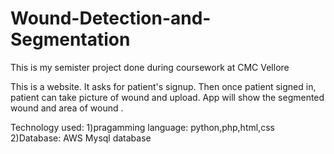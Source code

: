 # Wound-Detection-and-Segmentation
This is my semister project done during coursework at CMC Vellore

This is a website. It asks for patient's signup. Then once patient signed in, patient can take picture of wound and upload. App will show the segmented wound and area  of wound .

Technology used:
1)pragamming language: python,php,html,css
2)Database: AWS Mysql  database



